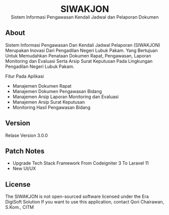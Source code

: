 <h1 align="center" style="margin:0px">SIWAKJON</h1>
<p align="center" style="margin:0px">Sistem Informasi Pengawasan Kendali Jadwal dan Pelaporan Dokumen</p>

## About

Sistem Informasi Pengawasan Dan Kendali Jadwal Pelaporan (SIWAKJON) Merupakan Inovasi Dari Pengadilan Negeri Lubuk Pakam. Yang Bertujuan Untuk Memudahkan Penataan Dokumen Rapat, Pengawasan, Laporan Monitoring dan Evaluasi Serta Arsip Surat Keputusan Pada Lingkungan Pengadilan Negeri Lubuk Pakam.

Fitur Pada Aplikasi
- Manajemen Dokumen Rapat
- Manajemen Dokumen Pengawasan Bidang
- Manajemen Arsip Laporan Monitoring dan Evaluasi
- Manajemen Arsip Surat Keputusan
- Monitoring Hasil Pengawasan Bidang

## Version
Relase Version 3.0.0

## Patch Notes
- Upgrade Tech Stack Framework From Codeigniter 3 To Laravel 11
- New UI/UX

## License

The SIWAKJON is not open-sourced software licensed under the Era DigiSoft Solution
If you want to use this application, contact Qori Chairawan, S.Kom., CITM

